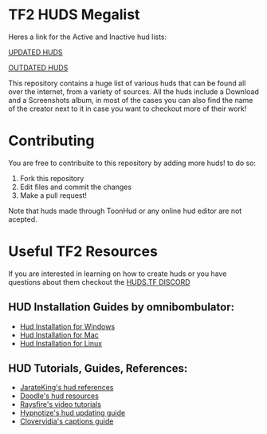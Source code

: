 # TF2 HUDS Megalist

Heres a link for the Active and Inactive hud lists:

[UPDATED HUDS](https://github.com/Hypnootize/TF2-Huds-Megalist/blob/master/Active%20Huds%20List.md)

[OUTDATED HUDS](https://github.com/Hypnootize/TF2-Huds-Megalist/blob/master/Inactive%20Huds%20List.md) 

This repository contains a huge list of various huds that can be found all over the internet, from a variety of sources. 
All the huds include a Download and a Screenshots album, in most of the cases you can also find the name of the creator next to it in case you want to checkout more of their work!

# Contributing

You are free to contribuite to this repository by adding more huds! to do so:

1. Fork this repository
2. Edit files and commit the changes
3. Make a pull request!

Note that huds made through ToonHud or any online hud editor are not acepted.

# Useful TF2 Resources

If you are interested in learning on how to create huds or you have questions about them checkout the [HUDS.TF DISCORD](https://discordapp.com/invite/pc9ekye)

## HUD Installation Guides by omnibombulator:

* [Hud Installation for Windows](https://github.com/Hypnootize/TF2-Hud-Installation-Guides/blob/master/Hud%20Installation%20For%20Windows.md)
* [Hud Installation for Mac](https://github.com/Hypnootize/TF2-Hud-Installation-Guides/blob/master/Hud%20Installation%20For%20Mac.md)
* [Hud Installation for Linux](https://github.com/Hypnootize/TF2-Hud-Installation-Guides/blob/master/Hud%20Installation%20For%20Linux.md)

## HUD Tutorials, Guides, References:

* [JarateKing's hud references](https://github.com/JarateKing/TF2-Hud-Reference)
* [Doodle's hud resources](http://doodlesstuff.com/?p=tf2hud)
* [Raysfire's video tutorials](https://www.youtube.com/playlist?list=PL5eNrB8RrXXuV3P1nv6NnwF-tCL_KnJIs)
* [Hypnotize's hud updating guide](https://github.com/Hypnootize/Huds-Update-Guide/blob/master/README.md)
* [Clovervidia's captions guide](https://github.com/clovervidia/clovervidias-captions)
